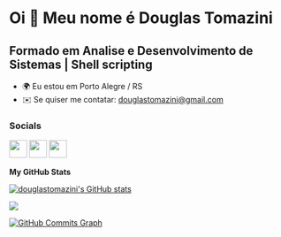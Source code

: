 Oi 👋 Meu nome é Douglas Tomazini
=================================

Formado em Analise e Desenvolvimento de Sistemas | Shell scripting
----------------------------------------------------

* 🌍  Eu estou em Porto Alegre / RS
* ✉️  Se quiser me contatar: [douglastomazini@gmail.com](mailto:douglastomazini@gmail.com)


### Socials

<p align="left"> <a href="https://www.github.com/douglastomazini" target="_blank" rel="noreferrer"><img src="https://raw.githubusercontent.com/danielcranney/readme-generator/main/public/icons/socials/github.svg" width="32" height="32" /></a> <a href="http://www.instagram.com/dougtomazini" target="_blank" rel="noreferrer"><img src="https://raw.githubusercontent.com/danielcranney/readme-generator/main/public/icons/socials/instagram.svg" width="32" height="32" /></a> <a href="https://www.linkedin.com/in/douglas-tomazini-2a1655b2" target="_blank" rel="noreferrer"><img src="https://raw.githubusercontent.com/danielcranney/readme-generator/main/public/icons/socials/linkedin.svg" width="32" height="32" /></a></p>


<b>My GitHub Stats</b>

<a href="http://www.github.com/douglastomazini"><img src="https://github-readme-stats.vercel.app/api?username=douglastomazini&show_icons=true&hide=&count_private=true&title_color=0891b2&text_color=ffffff&icon_color=0891b2&bg_color=1c1917&hide_border=true&show_icons=true" alt="douglastomazini's GitHub stats" /></a>

<a href="http://www.github.com/douglastomazini"><img src="https://github-readme-streak-stats.herokuapp.com/?user=douglastomazini&stroke=ffffff&background=1c1917&ring=0891b2&fire=0891b2&currStreakNum=ffffff&currStreakLabel=0891b2&sideNums=ffffff&sideLabels=ffffff&dates=ffffff&hide_border=true" /></a>

<a href="http://www.github.com/douglastomazini"><img src="https://activity-graph.herokuapp.com/graph?username=douglastomazini&bg_color=1c1917&color=ffffff&line=0891b2&point=ffffff&area_color=1c1917&area=true&hide_border=true&custom_title=GitHub%20Commits%20Graph" alt="GitHub Commits Graph" /></a>
